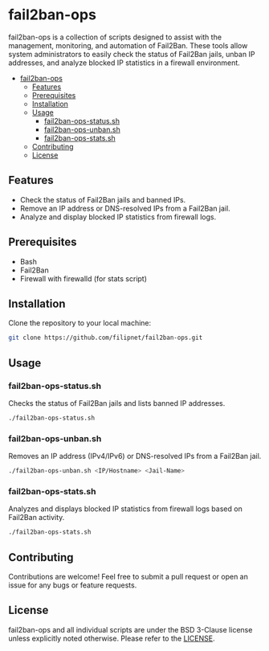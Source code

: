 # fail2ban-ops
fail2ban-ops is a collection of scripts designed to assist with the management, monitoring, and automation of Fail2Ban. These tools allow system administrators to easily check the status of Fail2Ban jails, unban IP addresses, and analyze blocked IP statistics in a firewall environment. 

<!-- TOC -->

- [fail2ban-ops](#fail2ban-ops)
    - [Features](#features)
    - [Prerequisites](#prerequisites)
    - [Installation](#installation)
    - [Usage](#usage)
        - [fail2ban-ops-status.sh](#fail2ban-ops-statussh)
        - [fail2ban-ops-unban.sh](#fail2ban-ops-unbansh)
        - [fail2ban-ops-stats.sh](#fail2ban-ops-statssh)
    - [Contributing](#contributing)
    - [License](#license)

<!-- /TOC -->


## Features
- Check the status of Fail2Ban jails and banned IPs.
- Remove an IP address or DNS-resolved IPs from a Fail2Ban jail.
- Analyze and display blocked IP statistics from firewall logs.

## Prerequisites
- Bash
- Fail2Ban
- Firewall with firewalld (for stats script)

## Installation
Clone the repository to your local machine:

```bash
git clone https://github.com/filipnet/fail2ban-ops.git
```

## Usage

### fail2ban-ops-status.sh
Checks the status of Fail2Ban jails and lists banned IP addresses.

```bash
./fail2ban-ops-status.sh
```

### fail2ban-ops-unban.sh
Removes an IP address (IPv4/IPv6) or DNS-resolved IPs from a Fail2Ban jail.

```bash
./fail2ban-ops-unban.sh <IP/Hostname> <Jail-Name>
```

### fail2ban-ops-stats.sh
Analyzes and displays blocked IP statistics from firewall logs based on Fail2Ban activity.

```bash
./fail2ban-ops-stats.sh
```

## Contributing
Contributions are welcome! Feel free to submit a pull request or open an issue for any bugs or feature requests.

## License
fail2ban-ops and all individual scripts are under the BSD 3-Clause license unless explicitly noted otherwise. Please refer to the [LICENSE](LICENSE).
